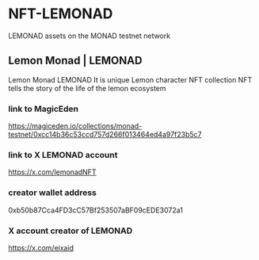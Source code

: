 # NFT-LEMONAD
LEMONAD assets on the MONAD testnet network

## Lemon Monad | LEMONAD
Lemon Monad LEMONAD It is unique Lemon character NFT collection
NFT tells the story of the life of the lemon ecosystem

### link to MagicEden
https://magiceden.io/collections/monad-testnet/0xcc14b36c53ccd757d266f013464ed4a97f23b5c7

### link to X LEMONAD account
https://x.com/lemonadNFT


### creator wallet address  
0xb50b87Cca4FD3cC57Bf253507aBF09cEDE3072a1

### X account creator of LEMONAD 
https://x.com/eixaid
